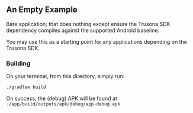 
## An Empty Example

Bare application; that does nothing except ensure the Trusona SDK dependency compiles against the supported Android baseline.

You may use this as a starting point for any applications depending on the Trusona SDK.


### Building

On your terminal, from this directory, simply run:

```bash
./gradlew build
```

On success, the (debug) APK will be found at `./app/build/outputs/apk/debug/app-debug.apk`